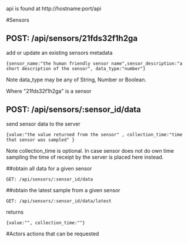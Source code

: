 api is found at http://hostname:port/api


#Sensors

## POST: /api/sensors/21fds32f1h2ga

add or update an existing sensors metadata
```
{sensor_name:"the human friendly sensor name",sensor_description:"a short description of the sensor", data_type:"number"}
```
Note data_type may be any of String, Number or Boolean.

Where "21fds32f1h2ga" is a sensor



## POST:  /api/sensors/:sensor_id/data
send sensor data to the server
```
{value:"the value returned from the sensor" , collection_time:"time that sensor was sampled" }
```
Note collection_time is optional. In case sensor does not do own time sampling the time of receipt by the server is placed here instead.


##obtain all data for a given sensor
```
GET: /api/sensors/:sensor_id/data
```


##obtain the latest sample from a given sensor
```
GET: /api/sensors/:sensor_id/data/latest
```
returns
```
{value:"", collection_time:""}
```


#Actors
actions that can be requested
